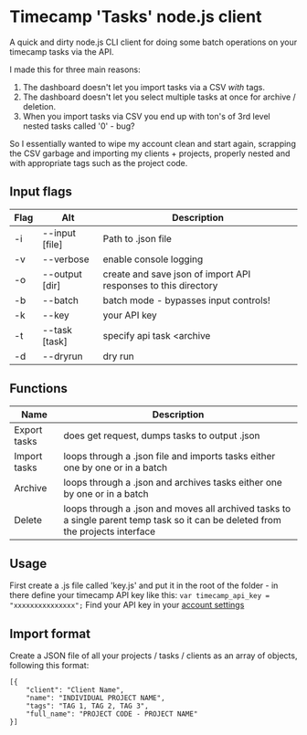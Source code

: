# Timecamp 'Tasks' node.js client

A quick and dirty node.js CLI client for doing some batch operations on your timecamp tasks via the API.

I made this for three main reasons:
1. The dashboard doesn't let you import tasks via a CSV _with_ tags.
2. The dashboard doesn't let you select multiple tasks at once for archive / deletion.
3. When you import tasks via CSV you end up with ton's of 3rd level nested tasks called '0' - bug?

So I essentially wanted to wipe my account clean and start again, scrapping the CSV garbage and importing my clients + projects, properly nested and with appropriate tags such as the project code.

## Input flags

| Flag | Alt            | Description  |
| -----|----------------| -------------|
| -i   | --input [file] | Path to .json file |
| -v   | --verbose 		| enable console logging |
| -o   | --output [dir]	| create and save json of import API responses to this directory |
| -b   | --batch 		| batch mode - bypasses input controls! |
| -k   | --key 			| your API key |
| -t   | --task [task] 	| specify api task <archive|import|export|delete> |
| -d   | --dryrun 		| dry run |

## Functions

| Name | Description |
| ---- | ----------- |
| Export tasks | does get request, dumps tasks to output .json |
| Import tasks | loops through a .json file and imports tasks either one by one or in a batch |
| Archive | loops through a .json and archives tasks either one by one or in a batch |
| Delete | loops through a .json and moves all archived tasks to a single parent temp task so it can be deleted from the projects interface |

## Usage

First create a .js file called 'key.js' and put it in the root of the folder - in there define your timecamp API key like this:
`var timecamp_api_key = "xxxxxxxxxxxxxxx";`
Find your API key in your [account settings](https://www.timecamp.com/people/edit)

## Import format

Create a JSON file of all your projects / tasks / clients as an array of objects, following this format:
```
[{
	"client": "Client Name",
	"name": "INDIVIDUAL PROJECT NAME",
	"tags": "TAG 1, TAG 2, TAG 3",
	"full_name": "PROJECT CODE - PROJECT NAME"
}]
```